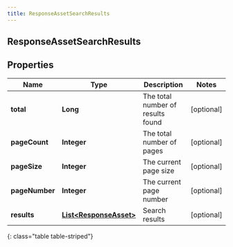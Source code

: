 ```yaml
---
title: ResponseAssetSearchResults
---
```

## ResponseAssetSearchResults


## Properties

| Name | Type | Description | Notes |
| ------------ | ------------- | ------------- | ------------- |
| **total** | <!----><!---->**Long**<!----> | The total number of results found |  [optional] |
| **pageCount** | <!----><!---->**Integer**<!----> | The total number of pages |  [optional] |
| **pageSize** | <!----><!---->**Integer**<!----> | The current page size |  [optional] |
| **pageNumber** | <!----><!---->**Integer**<!----> | The current page number |  [optional] |
| **results** | <!----><!---->[**List&lt;ResponseAsset&gt;**](ResponseAsset.html)<!----> | Search results |  [optional] |
{: class="table table-striped"}



